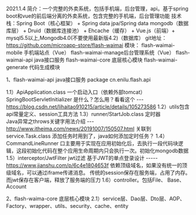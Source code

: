 2021.1.4
简介：一个完整的外卖系统，包括手机端，后台管理，api。基于spring boot和vue的前后端分离的外卖系统，包含完整的手机端，后台管理功能
技术栈：Spring Boot（核心框架） + Spring data jpa/Spring data mongodb（数据库层） + Druid（数据库连接池） + Ehcache（缓存） + Vue.js（前端）+ mysql5.5以上,Mongodb4.0(不要使用最新版4.2)（数据库）
git地址：https://github.com/microapp-store/flash-waimai
模块：
flash-waimai-mobile 手机端站点（Vue）
flash-waimai-manage后台管理系统（Vue）
flash-waimai-api java接口服务
flash-waimai-core 底层核心模块
flash-waimai-generate 代码生成模块

1、flash-waimai-api java接口服务
package cn.enilu.flash.api

1.1）ApiApplication.class 一个启动入口（依赖外部tomcat）
SpringBootServletInitializer 是什么？怎么用？看看这个 --- https://blog.csdn.net/lihaitao910215/article/details/105273586
1.2）utils包含api常量定义、session工具方法
1.3）runner/StartJob.class 定时器 	
Java异常之throws关键字用法介绍 ---  http://www.itheima.com/news/20191007/150507.html 
关联到service.Task.class
添加任务时用到了，java如何添加定时任务？
1.4）CommandLineRunner 口主要用于实现在应用初始化后，去执行一段代码块逻辑，这段初始化代码在整个应用生命周期内只会执行一次。初始化mongodb数据
1.5）interceptor/JwtFilter  jwt过滤
基于JWT的单点登录设计 ----- https://www.jianshu.com/p/6c4e1804653f
依赖顶级域名，如果没有统一的顶级域名，可以通过iframe传递消息。
传统的session保存在服务端，占用了内存。而jwt保存在客户端，释放了服务端的压力
1.6）controller。包括File、 Base、Account

2、flash-waima-core 底层核心模块
2.1）service层、Dao层、Dto层、AOP、Factory、wrapper、utils、security、cache、entity

